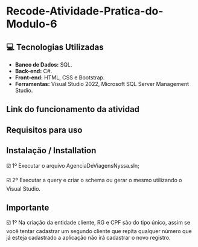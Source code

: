# Recode-Atividade-Pratica-do-Modulo-6

## :computer: Tecnologias Utilizadas

* **Banco de Dados:** SQL.
* **Back-end:** C#.
* **Front-end:** HTML, CSS e Bootstrap.
* **Ferramentas:** Visual Studio 2022,  Microsoft SQL Server Management Studio.


## Link do funcionamento da atividad



## Requisitos para uso

## Instalação / Installation


☑️ 1º Executar o arquivo AgenciaDeViagensNyssa.sln;

☑️ 2º Executar a query e criar o schema ou gerar o mesmo utilizando o Visual Studio.


## Importante

☑️ 1º Na criação da entidade cliente, RG e CPF são do tipo único, assim se você tentar cadastrar um segundo cliente que repita qualquer número que já esteja cadastrado a aplicação não irá cadastrar o novo registro.
